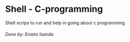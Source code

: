<h1>Shell - C-programming</h1>
<p>Shell scrips to run and help in going about c programming</p>
<footer><h6>Done by: Erasto Isanda</h6></footer>
